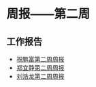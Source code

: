 # 周报——第二周

## 工作报告
- [祝鹏富第二周周报](https://github.com/Voilance/WeBankWeekly/blob/master/Week2.md)
- [郑宜静第二周周报](https://github.com/webanklabgroup5/webank/blob/master/day1/%E9%83%91%E5%AE%9C%E9%9D%99/week2.md)
- [刘浩龙第二周周报](https://github.com/webanklabgroup5/webank/blob/master/day1/%E5%88%98%E6%B5%A9%E9%BE%99/WeekReport2.md)